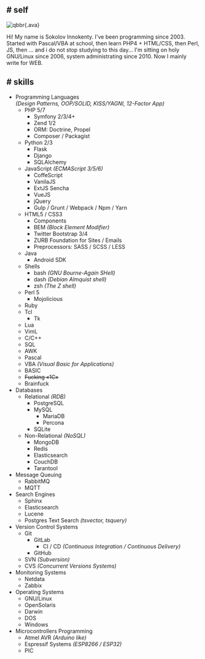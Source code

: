 ## **#** self

![qbbr](/img/qbbr-ava.jpg){.ava}<!-- nofig -->

Hi! My name is Sokolov Innokenty.
I've been programming since 2003.
Started with Pascal/VBA at school, then learn PHP4 + HTML/CSS, then Perl, JS, then ... and i do not stop studying to this day...
I'm sitting on holy GNU/Linux since 2006, system administrating since 2010.
Now I mainly write for WEB.

## **#** skills

- Programming Languages<br>*(Design Patterns, OOP/SOLID, KISS/YAGNI, 12-Factor App)*
  - PHP 5/7
    - Symfony 2/3/4+
    - Zend 1/2
    - ORM: Doctrine, Propel
    - Composer / Packagist
  - Python 2/3
    - Flask
    - Django
    - SQLAlchemy
  - JavaScript *(ECMAScript 3/5/6)*
    - CoffeScript
    - VanilaJS
    - ExtJS Sencha
    - VueJS
    - jQuery
    - Gulp / Grunt / Webpack / Npm / Yarn
  - HTML5 / CSS3
    - Components
    - BEM *(Block Element Modifier)*
    - Twitter Bootstrap 3/4
    - ZURB Foundation for Sites / Emails
    - Preprocessors: SASS / SCSS / LESS
  - Java
    - Android SDK
  - Shells
    - bash *(GNU Bourne-Again SHell)*
    - dash *(Debian Almquist shell)*
    - zsh *(The Z shell)*
  - Perl 5
    - Mojolicious
  - Ruby
  - Tcl
    - Tk
  - Lua
  - VimL
  - C/C++
  - SQL
  - AWK
  - Pascal
  - VBA *(Visual Basic for Applications)*
  - BASIC
  - <del>Fucking «1C»</del>
  - Brainfuck
- Databases
  - Relational *(RDB)*
    - PostgreSQL
    - MySQL
      - MariaDB
      - Percona
    - SQLite
  - Non-Relational *(NoSQL)*
    - MongoDB
    - Redis
    - Elasticsearch
    - CouchDB
    - Tarantool
- Message Queuing
  - RabbitMQ
  - MQTT
- Search Engines
  - Sphinx
  - Elasticsearch
  - Lucene
  - Postgres Text Search *(tsvector, tsquery)*
- Version Control Systems
  - Git
    - GitLab
      - CI / CD *(Continuous Integration / Continuous Delivery)*
    - GitHub
  - SVN *(Subversion)*
  - CVS *(Concurrent Versions Systems)*
- Monitoring Systems
  - Netdata
  - Zabbix
- Operating Systems
  - GNU/Linux
  - OpenSolaris
  - Darwin
  - DOS
  - Windows
- Microcontrollers Programming
  - Atmel AVR *(Arduino like)*
  - Espressif Systems *(ESP8266 / ESP32)*
  - PIC
